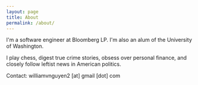 ```yaml
---
layout: page
title: About
permalink: /about/
---
```


I'm a software engineer at Bloomberg LP. I'm also an alum of the University of Washington.

I play chess, digest true crime stories, obsess over personal finance, and closely follow leftist news in American politics.

Contact: williamvnguyen2 [at] gmail [dot] com
